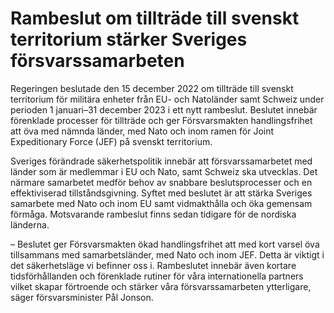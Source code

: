 # Rambeslut om tillträde till svenskt territorium stärker Sveriges försvarssamarbeten

Regeringen beslutade den 15 december 2022 om tillträde till svenskt territorium för militära enheter från EU- och Natoländer samt Schweiz under perioden 1 januari–31 december 2023 i ett nytt rambeslut. Beslutet innebär förenklade processer för tillträde och ger Försvarsmakten handlingsfrihet att öva med nämnda länder, med Nato och inom ramen för Joint Expeditionary Force (JEF) på svenskt territorium.

Sveriges förändrade säkerhetspolitik innebär att försvarssamarbetet med länder som är medlemmar i EU och Nato, samt Schweiz ska utvecklas. Det närmare samarbetet medför behov av snabbare beslutsprocesser och en effektiviserad tillståndsgivning. Syftet med beslutet är att stärka Sveriges samarbete med Nato och inom EU samt vidmakthålla och öka gemensam förmåga. Motsvarande rambeslut finns sedan tidigare för de nordiska länderna.

– Beslutet ger Försvarsmakten ökad handlingsfrihet att med kort varsel öva tillsammans med samarbetsländer, med Nato och inom JEF. Detta är viktigt i det säkerhetsläge vi befinner oss i. Rambeslutet innebär även kortare tidsförhållanden och förenklade rutiner för våra internationella partners vilket skapar förtroende och stärker våra försvarssamarbeten ytterligare, säger försvarsminister Pål Jonson.
